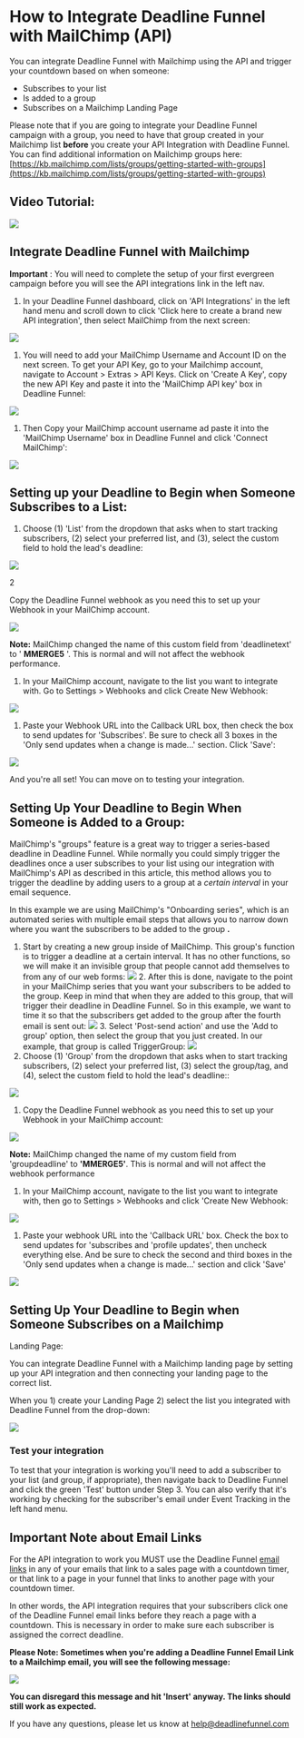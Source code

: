 # How to Integrate Deadline Funnel with MailChimp \(API\)

You can integrate Deadline Funnel with Mailchimp using the API and trigger your countdown based on when someone:

* Subscribes to your list 
* Is added to a group
* Subscribes on a Mailchimp Landing Page

Please note that if you are going to integrate your Deadline Funnel campaign with a group, you need to have that group created in your Mailchimp list **before** you create your API Integration with Deadline Funnel. You can find additional information on Mailchimp groups here: [https://kb.mailchimp.com/lists/groups/getting-started-with-groups](https://kb.mailchimp.com/lists/groups/getting-started-with-groups)

## Video Tutorial:

![](https://fast.wistia.com/embed/medias/1vfqfnncct/swatch)

## Integrate Deadline Funnel with Mailchimp

**Important** : You will need to complete the setup of your first evergreen campaign before you will see the API integrations link in the left nav.

1. In your Deadline Funnel dashboard, click on 'API Integrations' in the left hand menu and scroll down to click 'Click here to create a brand new API integration', then select MailChimp from the next screen:

![](https://s3.amazonaws.com/helpscout.net/docs/assets/53974d6ce4b0c76107b109d1/images/5b48d6dc2c7d3a099f2e876e/file-5SYoM4nVm8.png)

1. You will need to add your MailChimp Username and Account ID on the next screen. To get your API Key, go to your Mailchimp account, navigate to Account &gt; Extras &gt; API Keys. Click on 'Create A Key', copy the new API Key and paste it into the 'MailChimp API key' box in Deadline Funnel:

![](https://s3.amazonaws.com/helpscout.net/docs/assets/53974d6ce4b0c76107b109d1/images/59c18db32c7d3a73488cfc9a/file-4VuyNdkQW0.png)

1. Then Copy your MailChimp account username ad paste it into the 'MailChimp Username' box in Deadline Funnel and click 'Connect MailChimp':

![](https://s3.amazonaws.com/helpscout.net/docs/assets/53974d6ce4b0c76107b109d1/images/5b48d8e32c7d3a099f2e8789/file-nU6JdBd7Kn.png)

## Setting up your Deadline to Begin when Someone Subscribes to a List:

1. Choose \(1\) 'List' from the dropdown that asks when to start tracking subscribers, \(2\) select your preferred list, and \(3\), select the custom field to hold the lead's deadline:

![](https://s3.amazonaws.com/helpscout.net/docs/assets/53974d6ce4b0c76107b109d1/images/5b48e5430428630abc0c0c67/file-WOmSyWDs6G.png)

2

Copy the Deadline Funnel webhook as you need this to set up your Webhook in your MailChimp account.

![](https://s3.amazonaws.com/helpscout.net/docs/assets/53974d6ce4b0c76107b109d1/images/5b48e5882c7d3a099f2e8802/file-dYgZxEZkY1.png)

**Note:** MailChimp changed the name of this custom field from 'deadlinetext' to ' **MMERGE5** '. This is normal and will not affect the webhook performance.

1. In your MailChimp account, navigate to the list you want to integrate with. Go to Settings &gt; Webhooks and click Create New Webhook:

![](https://s3.amazonaws.com/helpscout.net/docs/assets/53974d6ce4b0c76107b109d1/images/59c18ff32c7d3a73488cfcaa/file-4ASDTBjknn.png)

1. Paste your Webhook URL into the Callback URL box, then check the box to send updates for 'Subscribes'. Be sure to check all 3 boxes in the 'Only send updates when a change is made...' section. Click 'Save':

![](https://s3.amazonaws.com/helpscout.net/docs/assets/53974d6ce4b0c76107b109d1/images/59c190ad2c7d3a73488cfcad/file-jBxxYZ5y4r.png)

And you're all set! You can move on to testing your integration.

## Setting Up Your Deadline to Begin When Someone is Added to a Group:

MailChimp's "groups" feature is a great way to trigger a series-based deadline in Deadline Funnel. While normally you could simply trigger the deadlines once a user subscribes to your list using our integration with MailChimp's API as described in this article, this method allows you to trigger the deadline by adding users to a group at a _certain interval_ in your email sequence.

In this example we are using MailChimp's "Onboarding series", which is an automated series with multiple email steps that allows you to narrow down where you want the subscribers to be added to the group **.**

1. Start by creating a new group inside of MailChimp. This group's function is to trigger a deadline at a certain interval. It has no other functions, so we will make it an invisible group that people cannot add themselves to from any of our web forms: ![](https://s3.amazonaws.com/helpscout.net/docs/assets/53974d6ce4b0c76107b109d1/images/5d1cc53f2c7d3a5cd38e9144/file-ZrDLAQRHBf.jpg) 2. After this is done, navigate to the point in your MailChimp series that you want your subscribers to be added to the group. Keep in mind that when they are added to this group, that will trigger their deadline in Deadline Funnel. So in this example, we want to time it so that the subscribers get added to the group after the fourth email is sent out: ![](https://s3.amazonaws.com/helpscout.net/docs/assets/53974d6ce4b0c76107b109d1/images/5d1cc4e22c7d3a5cd38e9137/file-u9RhY7TY23.jpg) 3. Select 'Post-send action' and use the 'Add to group' option, then select the group that you just created. In our example, that group is called TriggerGroup: ![](https://s3.amazonaws.com/helpscout.net/docs/assets/53974d6ce4b0c76107b109d1/images/5d1cc6432c7d3a5cd38e9166/file-S9Ocl2KKuE.jpg)
2. Choose \(1\) 'Group' from the dropdown that asks when to start tracking subscribers, \(2\) select your preferred list, \(3\) select the group/tag, and \(4\), select the custom field to hold the lead's deadline::

![](https://s3.amazonaws.com/helpscout.net/docs/assets/53974d6ce4b0c76107b109d1/images/5b48e73f2c7d3a099f2e8815/file-uG71IdkB3W.png)

1. Copy the Deadline Funnel webhook as you need this to set up your Webhook in your MailChimp account:

![](https://s3.amazonaws.com/helpscout.net/docs/assets/53974d6ce4b0c76107b109d1/images/5b48e5882c7d3a099f2e8802/file-dYgZxEZkY1.png)

**Note:** MailChimp changed the name of my custom field from 'groupdeadline' to **'MMERGE5'**. This is normal and will not affect the webhook performance

1. In your MailChimp account, navigate to the list you want to integrate with, then go to Settings &gt; Webhooks and click 'Create New Webhook:

![](https://s3.amazonaws.com/helpscout.net/docs/assets/53974d6ce4b0c76107b109d1/images/59c18ff32c7d3a73488cfcaa/file-4ASDTBjknn.png)

1. Paste your webhook URL into the 'Callback URL' box. Check the box to send updates for 'subscribes and 'profile updates', then uncheck everything else. And be sure to check the second and third boxes in the 'Only send updates when a change is made...' section and click 'Save'

![](https://s3.amazonaws.com/helpscout.net/docs/assets/53974d6ce4b0c76107b109d1/images/59cbc903042863033a1d2bfd/file-kIVF7RBvgs.png)

## Setting Up Your Deadline to Begin when Someone Subscribes on a Mailchimp

Landing Page:

You can integrate Deadline Funnel with a Mailchimp landing page by setting up your API integration and then connecting your landing page to the correct list.

When you 1\) create your Landing Page 2\) select the list you integrated with Deadline Funnel from the drop-down:

![](https://s3.amazonaws.com/helpscout.net/docs/assets/53974d6ce4b0c76107b109d1/images/5bc8b698042863158cc7983f/file-QS3YEnMBjY.png)

### Test your integration

To test that your integration is working you'll need to add a subscriber to your list \(and group, if appropriate\), then navigate back to Deadline Funnel and click the green 'Test' button under Step 3. You can also verify that it's working by checking for the subscriber's email under Event Tracking in the left hand menu.

## Important Note about Email Links

For the API integration to work you MUST use the Deadline Funnel [email links](http://documentation.deadlinefunnel.com/article/16-expiring-links) in any of your emails that link to a sales page with a countdown timer, or that link to a page in your funnel that links to another page with your countdown timer.

In other words, the API integration requires that your subscribers click one of the Deadline Funnel email links before they reach a page with a countdown. This is necessary in order to make sure each subscriber is assigned the correct deadline.

**Please Note: Sometimes when you're adding a Deadline Funnel Email Link to a Mailchimp email, you will see the following message:**

![](https://s3.amazonaws.com/helpscout.net/docs/assets/53974d6ce4b0c76107b109d1/images/5b9fd3c10428631d7a8b3c84/file-9ghpgUYSoe.png)

**You can disregard this message and hit 'Insert' anyway. The links should still work as expected.**

If you have any questions, please let us know at [help@deadlinefunnel.com](mailto:mailto:help@deadlinefunnel.com)

